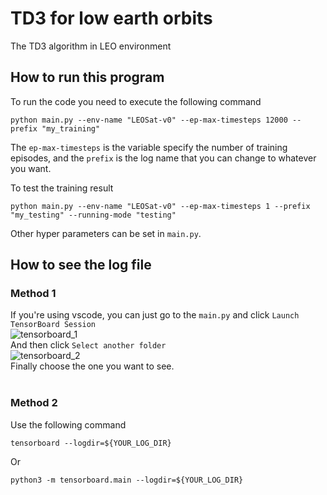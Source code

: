 # TD3 for low earth orbits
The TD3 algorithm in LEO environment

## How to run this program
To run the code you need to execute the following command<br>
```
python main.py --env-name "LEOSat-v0" --ep-max-timesteps 12000 --prefix "my_training"
```
The `ep-max-timesteps` is the variable specify the number of training episodes, and the `prefix` is the log name that you can change to whatever you want.

To test the training result
```
python main.py --env-name "LEOSat-v0" --ep-max-timesteps 1 --prefix "my_testing" --running-mode "testing"
```

Other hyper parameters can be set in `main.py`.

## How to see the log file
### Method 1
If you're using vscode, you can just go to the `main.py` and click `Launch TensorBoard Session`<br>
![tensorboard_1](https://user-images.githubusercontent.com/16890671/227468519-274a6bf5-3422-45d0-a733-04bae1ed01a7.PNG)<br>
And then click `Select another folder`<br>
![tensorboard_2](https://user-images.githubusercontent.com/16890671/227468799-bce0431e-14c1-41a2-94c3-1a74c22a5e99.PNG)<br>
Finally choose the one you want to see.<br><br>

### Method 2
Use the following command
```
tensorboard --logdir=${YOUR_LOG_DIR}
```
Or
```
python3 -m tensorboard.main --logdir=${YOUR_LOG_DIR}
```
